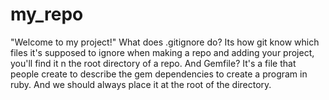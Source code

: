 # my_repo
"Welcome to my project!"
What does .gitignore do?
Its how git know which files it's supposed to ignore when making a repo and adding your project,
you'll find it n the root directory of a repo.
And Gemfile?
It's a file that people create to describe the gem dependencies to create a program in ruby.
And we should always place it at the root of the directory.
